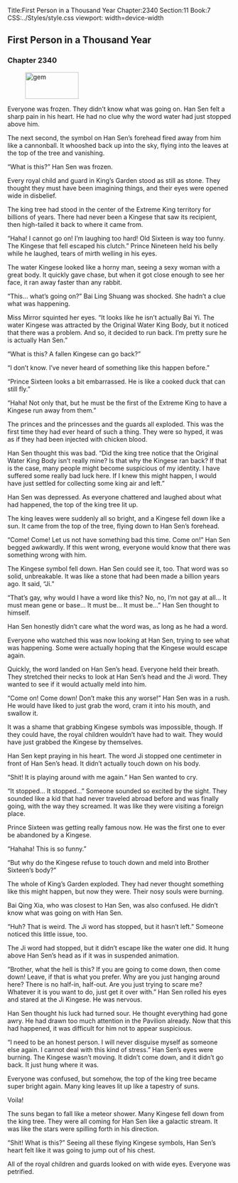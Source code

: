 Title:First Person in a Thousand Year 
Chapter:2340 
Section:11 
Book:7 
CSS:../Styles/style.css 
viewport: width=device-width
  
## First Person in a Thousand Year
### Chapter 2340
  
<figure>
	<img src="../Images/gem.gif" alt="gem" id="gem" width="120" height="60" />
</figure>
  

  
Everyone was frozen. They didn’t know what was going on. Han Sen felt a sharp pain in his heart. He had no clue why the word water had just stopped above him.

The next second, the symbol on Han Sen’s forehead fired away from him like a cannonball. It whooshed back up into the sky, flying into the leaves at the top of the tree and vanishing.

“What is this?” Han Sen was frozen.

Every royal child and guard in King’s Garden stood as still as stone. They thought they must have been imagining things, and their eyes were opened wide in disbelief.

The king tree had stood in the center of the Extreme King territory for billions of years. There had never been a Kingese that saw its recipient, then high-tailed it back to where it came from.

“Haha! I cannot go on! I’m laughing too hard! Old Sixteen is way too funny. The Kingese that fell escaped his clutch.” Prince Nineteen held his belly while he laughed, tears of mirth welling in his eyes.

The water Kingese looked like a horny man, seeing a sexy woman with a great body. It quickly gave chase, but when it got close enough to see her face, it ran away faster than any rabbit.

“This… what’s going on?” Bai Ling Shuang was shocked. She hadn’t a clue what was happening.

Miss Mirror squinted her eyes. “It looks like he isn’t actually Bai Yi. The water Kingese was attracted by the Original Water King Body, but it noticed that there was a problem. And so, it decided to run back. I’m pretty sure he is actually Han Sen.”

“What is this? A fallen Kingese can go back?”

“I don’t know. I’ve never heard of something like this happen before.”

“Prince Sixteen looks a bit embarrassed. He is like a cooked duck that can still fly.”

“Haha! Not only that, but he must be the first of the Extreme King to have a Kingese run away from them.”

The princes and the princesses and the guards all exploded. This was the first time they had ever heard of such a thing. They were so hyped, it was as if they had been injected with chicken blood.

Han Sen thought this was bad. “Did the king tree notice that the Original Water King Body isn’t really mine? Is that why the Kingese ran back? If that is the case, many people might become suspicious of my identity. I have suffered some really bad luck here. If I knew this might happen, I would have just settled for collecting some king air and left.”

Han Sen was depressed. As everyone chattered and laughed about what had happened, the top of the king tree lit up.

The king leaves were suddenly all so bright, and a Kingese fell down like a sun. It came from the top of the tree, flying down to Han Sen’s forehead.

“Come! Come! Let us not have something bad this time. Come on!” Han Sen begged awkwardly. If this went wrong, everyone would know that there was something wrong with him.

The Kingese symbol fell down. Han Sen could see it, too. That word was so solid, unbreakable. It was like a stone that had been made a billion years ago. It said, “Ji.”

“That’s gay, why would I have a word like this? No, no, I’m not gay at all… It must mean gene or base… It must be… It must be…” Han Sen thought to himself.

Han Sen honestly didn’t care what the word was, as long as he had a word.

Everyone who watched this was now looking at Han Sen, trying to see what was happening. Some were actually hoping that the Kingese would escape again.

Quickly, the word landed on Han Sen’s head. Everyone held their breath. They stretched their necks to look at Han Sen’s head and the Ji word. They wanted to see if it would actually meld into him.

“Come on! Come down! Don’t make this any worse!” Han Sen was in a rush. He would have liked to just grab the word, cram it into his mouth, and swallow it.

It was a shame that grabbing Kingese symbols was impossible, though. If they could have, the royal children wouldn’t have had to wait. They would have just grabbed the Kingese by themselves.

Han Sen kept praying in his heart. The word Ji stopped one centimeter in front of Han Sen’s head. It didn’t actually touch down on his body.

“Shit! It is playing around with me again.” Han Sen wanted to cry.

“It stopped… It stopped…” Someone sounded so excited by the sight. They sounded like a kid that had never traveled abroad before and was finally going, with the way they screamed. It was like they were visiting a foreign place.

Prince Sixteen was getting really famous now. He was the first one to ever be abandoned by a Kingese.

“Hahaha! This is so funny.”

“But why do the Kingese refuse to touch down and meld into Brother Sixteen’s body?”

The whole of King’s Garden exploded. They had never thought something like this might happen, but now they were. Their nosy souls were burning.

Bai Qing Xia, who was closest to Han Sen, was also confused. He didn’t know what was going on with Han Sen.

“Huh? That is weird. The Ji word has stopped, but it hasn’t left.” Someone noticed this little issue, too.

The Ji word had stopped, but it didn’t escape like the water one did. It hung above Han Sen’s head as if it was in suspended animation.

“Brother, what the hell is this? If you are going to come down, then come down! Leave, if that is what you prefer. Why are you just hanging around here? There is no half-in, half-out. Are you just trying to scare me? Whatever it is you want to do, just get it over with.” Han Sen rolled his eyes and stared at the Ji Kingese. He was nervous.

Han Sen thought his luck had turned sour. He thought everything had gone awry. He had drawn too much attention in the Pavilion already. Now that this had happened, it was difficult for him not to appear suspicious.

“I need to be an honest person. I will never disguise myself as someone else again. I cannot deal with this kind of stress.” Han Sen’s eyes were burning. The Kingese wasn’t moving. It didn’t come down, and it didn’t go back. It just hung where it was.

Everyone was confused, but somehow, the top of the king tree became super bright again. Many king leaves lit up like a tapestry of suns.

Voila!

The suns began to fall like a meteor shower. Many Kingese fell down from the king tree. They were all coming for Han Sen like a galactic stream. It was like the stars were spilling forth in his direction.

“Shit! What is this?” Seeing all these flying Kingese symbols, Han Sen’s heart felt like it was going to jump out of his chest.

All of the royal children and guards looked on with wide eyes. Everyone was petrified.